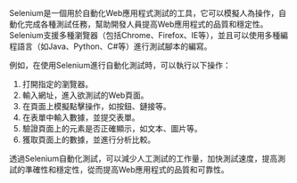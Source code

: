 

Selenium是一個用於自動化Web應用程式測試的工具，它可以模擬人為操作，自動化完成各種測試任務，幫助開發人員提高Web應用程式的品質和穩定性。Selenium支援多種瀏覽器（包括Chrome、Firefox、IE等），並且可以使用多種編程語言（如Java、Python、C#等）進行測試腳本的編寫。

例如，在使用Selenium進行自動化測試時，可以執行以下操作：

1. 打開指定的瀏覽器。
2. 輸入網址，進入欲測試的Web頁面。
3. 在頁面上模擬點擊操作，如按鈕、鏈接等。
4. 在表單中輸入數據，並提交表單。
5. 驗證頁面上的元素是否正確顯示，如文本、圖片等。
6. 獲取頁面上的數據，並進行分析比較。

透過Selenium自動化測試，可以減少人工測試的工作量，加快測試速度，提高測試的準確性和穩定性，從而提高Web應用程式的品質和可靠性。